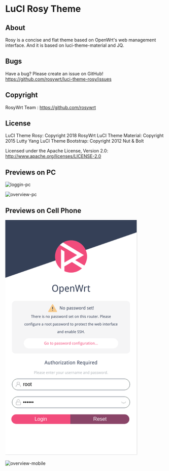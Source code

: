 # LuCI Rosy Theme

## About
Rosy is a concise and flat theme based on OpenWrt's web management interface. And it is based on luci-theme-material and JQ.

## Bugs
Have a bug? Please create an issue on GitHub!
https://github.com/rosywrt/luci-theme-rosy/issues

## Copyright
RosyWrt Team : https://github.com/rosywrt

## License
LuCI Theme Rosy: Copyright 2018 RosyWrt
LuCI Theme Material: Copyright 2015 Lutty Yang
LuCI Theme Bootstrap: Copyright 2012 Nut & Bolt

Licensed under the Apache License, Version 2.0: http://www.apache.org/licenses/LICENSE-2.0

## Previews on PC
![loggin-pc](https://raw.githubusercontent.com/rosywrt/luci-theme-rosy/master/previews/loggin-pc.png)

![overview-pc](https://raw.githubusercontent.com/rosywrt/luci-theme-rosy/master/previews/overview-pc.png)

## Previews on Cell Phone
![loggin-mobile](https://raw.githubusercontent.com/rosywrt/luci-theme-rosy/master/previews/loggin-mobile.png)

![overview-mobile](https://raw.githubusercontent.com/rosywrt/luci-theme-rosy/master/previews/overview-mobile.png)
